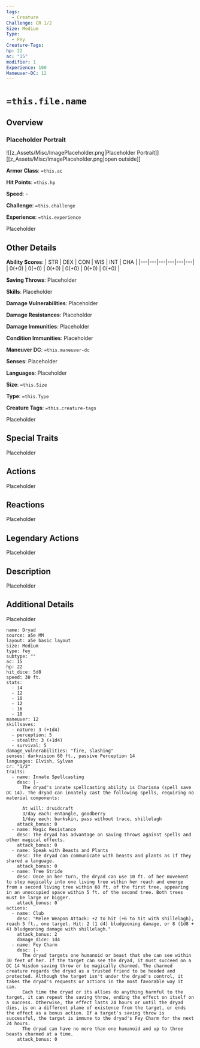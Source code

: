 ```yaml
---
tags:
  - Creature
Challenge: CR 1/2
Size: Medium
Type:
  - Fey
Creature-Tags: 
hp: 22
ac: "15"
modifier: 1
Experience: 100
Maneuver-DC: 12
---
```

# `=this.file.name`

## Overview
### Placeholder Portrait
![[z_Assets/Misc/ImagePlaceholder.png|Placeholder Portrait]]
[[z_Assets/Misc/ImagePlaceholder.png|open outside]]

**Armor Class**: `=this.ac`

**Hit Points**: `=this.hp`

**Speed**: - 

**Challenge**: `=this.challenge`

**Experience**: `=this.experience`

Placeholder

## Other Details
**Ability Scores**: | STR | DEX | CON | WIS | INT | CHA |
|---|---|---|---|---|---|
| 0(+0) | 0(+0) | 0(+0) | 0(+0) | 0(+0) | 0(+0) |

**Saving Throws**: Placeholder

**Skills**: Placeholder

**Damage Vulnerabilities**: Placeholder

**Damage Resistances**: Placeholder

**Damage Immunities**: Placeholder

**Condition Immunities**: Placeholder

**Maneuver DC**: `=this.maneuver-dc`

**Senses**: Placeholder

**Languages**: Placeholder

**Size**: `=this.Size`

**Type**: `=this.Type`

**Creature Tags**: `=this.creature-tags`

Placeholder

## Special Traits
Placeholder

## Actions
Placeholder

## Reactions
Placeholder

## Legendary Actions
Placeholder

## Description
Placeholder

## Additional Details
Placeholder

```statblock
name: Dryad
source: a5e MM
layout: a5e basic layout
size: Medium
type: fey
subtype: ""
ac: 15
hp: 22
hit_dice: 5d8
speed: 30 ft.
stats:
  - 14
  - 12
  - 10
  - 12
  - 16
  - 18
maneuver: 12
skillsaves:
  - nature: 3 (+1d4)
  - perception: 5
  - stealth: 3 (+1d4)
  - survival: 5
damage_vulnerabilities: "fire, slashing"
senses: darkvision 60 ft., passive Perception 14
languages: Elvish, Sylvan
cr: "1/2"
traits:
  - name: Innate Spellcasting
    desc: |-
      The dryad's innate spellcasting ability is Charisma (spell save DC 14). The dryad can innately cast the following spells, requiring no material components:

      At will: druidcraft
      3/day each: entangle, goodberry
      1/day each: barkskin, pass without trace, shillelagh
    attack_bonus: 0
  - name: Magic Resistance
    desc: The dryad has advantage on saving throws against spells and other magical effects.
    attack_bonus: 0
  - name: Speak with Beasts and Plants
    desc: The dryad can communicate with beasts and plants as if they shared a language.
    attack_bonus: 0
  - name: Tree Stride
    desc: Once on her turn, the dryad can use 10 ft. of her movement to step magically into one living tree within her reach and emerge from a second living tree within 60 ft. of the first tree, appearing in an unoccupied space within 5 ft. of the second tree. Both trees must be large or bigger.
    attack_bonus: 0
actions:
  - name: Club
    desc: "Melee Weapon Attack: +2 to hit (+6 to hit with shillelagh), reach 5 ft., one target. Hit: 2 (1 d4) bludgeoning damage, or 8 (1d8 + 4) bludgeoning damage with shillelagh."
    attack_bonus: 2
    damage_dice: 1d4
  - name: Fey Charm
    desc: |-
      The dryad targets one humanoid or beast that she can see within 30 feet of her. If the target can see the dryad, it must succeed on a DC 14 Wisdom saving throw or be magically charmed. The charmed creature regards the dryad as a trusted friend to be heeded and protected. Although the target isn't under the dryad's control, it takes the dryad's requests or actions in the most favorable way it can.
      Each time the dryad or its allies do anything harmful to the target, it can repeat the saving throw, ending the effect on itself on a success. Otherwise, the effect lasts 24 hours or until the dryad dies, is on a different plane of existence from the target, or ends the effect as a bonus action. If a target's saving throw is successful, the target is immune to the dryad's Fey Charm for the next 24 hours.
      The dryad can have no more than one humanoid and up to three beasts charmed at a time.
    attack_bonus: 0
```
